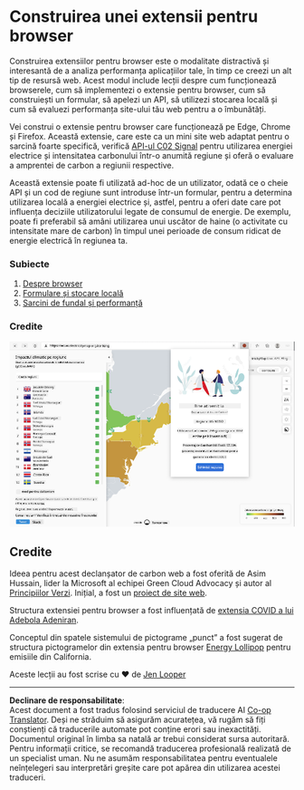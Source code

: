<!--
CO_OP_TRANSLATOR_METADATA:
{
  "original_hash": "b121a279a6ab39878491f3e572673515",
  "translation_date": "2025-08-28T07:41:13+00:00",
  "source_file": "5-browser-extension/README.md",
  "language_code": "ro"
}
-->
# Construirea unei extensii pentru browser

Construirea extensiilor pentru browser este o modalitate distractivă și interesantă de a analiza performanța aplicațiilor tale, în timp ce creezi un alt tip de resursă web. Acest modul include lecții despre cum funcționează browserele, cum să implementezi o extensie pentru browser, cum să construiești un formular, să apelezi un API, să utilizezi stocarea locală și cum să evaluezi performanța site-ului tău web pentru a o îmbunătăți.

Vei construi o extensie pentru browser care funcționează pe Edge, Chrome și Firefox. Această extensie, care este ca un mini site web adaptat pentru o sarcină foarte specifică, verifică [API-ul C02 Signal](https://www.co2signal.com) pentru utilizarea energiei electrice și intensitatea carbonului într-o anumită regiune și oferă o evaluare a amprentei de carbon a regiunii respective.

Această extensie poate fi utilizată ad-hoc de un utilizator, odată ce o cheie API și un cod de regiune sunt introduse într-un formular, pentru a determina utilizarea locală a energiei electrice și, astfel, pentru a oferi date care pot influența deciziile utilizatorului legate de consumul de energie. De exemplu, poate fi preferabil să amâni utilizarea unui uscător de haine (o activitate cu intensitate mare de carbon) în timpul unei perioade de consum ridicat de energie electrică în regiunea ta.

### Subiecte

1. [Despre browser](1-about-browsers/README.md)
2. [Formulare și stocare locală](2-forms-browsers-local-storage/README.md)
3. [Sarcini de fundal și performanță](3-background-tasks-and-performance/README.md)

### Credite

![o extensie verde pentru browser](../../../translated_images/extension-screenshot.0e7f5bfa110e92e3875e1bc9405edd45a3d2e02963e48900adb91926a62a5807.ro.png)

## Credite

Ideea pentru acest declanșator de carbon web a fost oferită de Asim Hussain, lider la Microsoft al echipei Green Cloud Advocacy și autor al [Principiilor Verzi](https://principles.green/). Inițial, a fost un [proiect de site web](https://github.com/jlooper/green).

Structura extensiei pentru browser a fost influențată de [extensia COVID a lui Adebola Adeniran](https://github.com/onedebos/covtension).

Conceptul din spatele sistemului de pictograme „punct” a fost sugerat de structura pictogramelor din extensia pentru browser [Energy Lollipop](https://energylollipop.com/) pentru emisiile din California.

Aceste lecții au fost scrise cu ♥️ de [Jen Looper](https://www.twitter.com/jenlooper)

---

**Declinare de responsabilitate**:  
Acest document a fost tradus folosind serviciul de traducere AI [Co-op Translator](https://github.com/Azure/co-op-translator). Deși ne străduim să asigurăm acuratețea, vă rugăm să fiți conștienți că traducerile automate pot conține erori sau inexactități. Documentul original în limba sa natală ar trebui considerat sursa autoritară. Pentru informații critice, se recomandă traducerea profesională realizată de un specialist uman. Nu ne asumăm responsabilitatea pentru eventualele neînțelegeri sau interpretări greșite care pot apărea din utilizarea acestei traduceri.